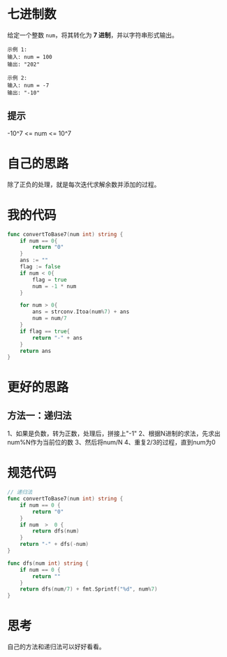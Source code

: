 # 七进制数

给定一个整数 `num`，将其转化为 **7 进制**，并以字符串形式输出。

```
示例 1:
输入: num = 100
输出: "202"

示例 2:
输入: num = -7
输出: "-10"
```

## 提示

-10^7 <= num <= 10^7

# 自己的思路

除了正负的处理，就是每次迭代求解余数并添加的过程。



# 我的代码

```go
func convertToBase7(num int) string {
    if num == 0{
        return "0"
    }
    ans := ""
    flag := false
    if num < 0{
        flag = true
        num = -1 * num
    }

    for num > 0{
        ans = strconv.Itoa(num%7) + ans
        num = num/7
    }
    if flag == true{
        return "-" + ans
    }
    return ans
}
```

# 更好的思路

## 方法一：递归法

1、如果是负数，转为正数，处理后，拼接上"-1"
2、根据N进制的求法，先求出num%N作为当前位的数
3、然后将num/N
4、重复2/3的过程，直到num为0



# 规范代码

```go
// 递归法
func convertToBase7(num int) string {
	if num == 0 {
		return "0"
	}
	if num  >  0 {
		return dfs(num)
	}
	return "-" + dfs(-num)
}

func dfs(num int) string {
	if num == 0 {
		return ""
	}
	return dfs(num/7) + fmt.Sprintf("%d", num%7)
}
```

# 思考

自己的方法和递归法可以好好看看。

